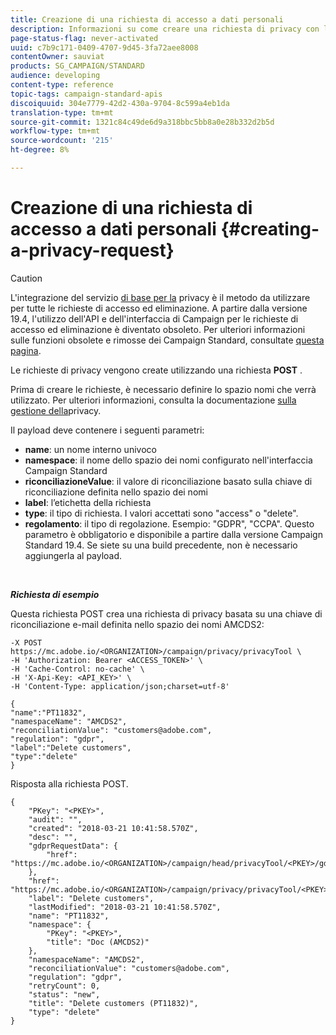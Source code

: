 ```yaml
---
title: Creazione di una richiesta di accesso a dati personali
description: Informazioni su come creare una richiesta di privacy con le API
page-status-flag: never-activated
uuid: c7b9c171-0409-4707-9d45-3fa72aee8008
contentOwner: sauviat
products: SG_CAMPAIGN/STANDARD
audience: developing
content-type: reference
topic-tags: campaign-standard-apis
discoiquuid: 304e7779-42d2-430a-9704-8c599a4eb1da
translation-type: tm+mt
source-git-commit: 1321c84c49de6d9a318bbc5bb8a0e28b332d2b5d
workflow-type: tm+mt
source-wordcount: '215'
ht-degree: 8%

---
```



# Creazione di una richiesta di accesso a dati personali {#creating-a-privacy-request}

>[!CAUTION]
>
>L&#39;integrazione del servizio [di base per la](https://adobe.io/apis/cloudplatform/gdpr.html) privacy è il metodo da utilizzare per tutte le richieste di accesso ed eliminazione. A partire dalla versione 19.4, l&#39;utilizzo dell&#39;API e dell&#39;interfaccia di Campaign per le richieste di accesso ed eliminazione è diventato obsoleto. Per ulteriori informazioni sulle funzioni obsolete e rimosse dei Campaign Standard, consultate [questa pagina](https://helpx.adobe.com/it/campaign/kb/acs-deprecated-and-removed-features.html).

Le richieste di privacy vengono create utilizzando una richiesta **POST** .

Prima di creare le richieste, è necessario definire lo spazio nomi che verrà utilizzato. Per ulteriori informazioni, consulta la documentazione [sulla gestione della](https://helpx.adobe.com/it/campaign/kb/acs-privacy.html#ManagingPrivacyRequests)privacy.

Il payload deve contenere i seguenti parametri:

* **name**: un nome interno univoco
* **namespace**: il nome dello spazio dei nomi configurato nell&#39;interfaccia Campaign Standard
* **riconciliazioneValue**: il valore di riconciliazione basato sulla chiave di riconciliazione definita nello spazio dei nomi
* **label**: l’etichetta della richiesta
* **type**: il tipo di richiesta. I valori accettati sono &quot;access&quot; o &quot;delete&quot;.
* **regolamento**: il tipo di regolazione. Esempio: &quot;GDPR&quot;, &quot;CCPA&quot;. Questo parametro è obbligatorio e disponibile a partire dalla versione Campaign Standard 19.4. Se siete su una build precedente, non è necessario aggiungerla al payload.

<br/>

***Richiesta di esempio***

Questa richiesta POST crea una richiesta di privacy basata su una chiave di riconciliazione e-mail definita nello spazio dei nomi AMCDS2:

```
-X POST https://mc.adobe.io/<ORGANIZATION>/campaign/privacy/privacyTool \
-H 'Authorization: Bearer <ACCESS_TOKEN>' \
-H 'Cache-Control: no-cache' \
-H 'X-Api-Key: <API_KEY>' \
-H 'Content-Type: application/json;charset=utf-8'

{
"name":"PT11832",
"namespaceName": "AMCDS2",
"reconciliationValue": "customers@adobe.com",
"regulation": "gdpr",
"label":"Delete customers",
"type":"delete"
}
```

Risposta alla richiesta POST.

```
{
    "PKey": "<PKEY>",
    "audit": "",
    "created": "2018-03-21 10:41:58.570Z",
    "desc": "",
    "gdprRequestData": {
        "href": "https://mc.adobe.io/<ORGANIZATION>/campaign/head/privacyTool/<PKEY>/gdprRequestData/"
    },
    "href": "https://mc.adobe.io/<ORGANIZATION>/campaign/privacy/privacyTool/<PKEY>",
    "label": "Delete customers",
    "lastModified": "2018-03-21 10:41:58.570Z",
    "name": "PT11832",
    "namespace": {
        "PKey": "<PKEY>",
        "title": "Doc (AMCDS2)"
    },
    "namespaceName": "AMCDS2",
    "reconciliationValue": "customers@adobe.com",
    "regulation": "gdpr",
    "retryCount": 0,
    "status": "new",
    "title": "Delete customers (PT11832)",
    "type": "delete"
}
```
